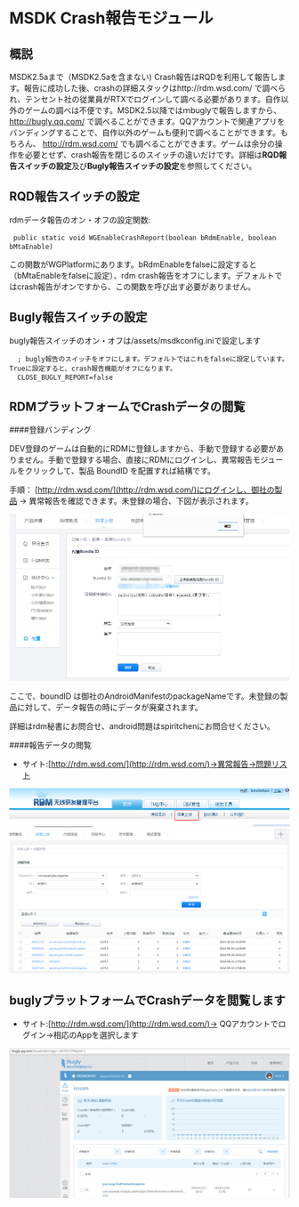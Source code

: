 ﻿MSDK Crash報告モジュール
===
概説
---
MSDK2.5aまで（MSDK2.5aを含まない) Crash報告はRQDを利用して報告します。報告に成功した後、crashの詳細スタックはhttp://rdm.wsd.com/ で調べられ、テンセント社の従業員がRTXでログインして調べる必要があります。自作以外のゲームの調べは不便です。MSDK2.5以降ではｍbuglyで報告しますから、http://bugly.qq.com/ で調べることができます。QQアカウントで関連アプリをバンディングすることで、自作以外のゲームも便利で調べることができます。もちろん、 http://rdm.wsd.com/ でも調べることができます。ゲームは余分の操作を必要とせず、crash報告を閉じるのスイッチの違いだけです。詳細は**RQD報告スイッチの設定**及び**Bugly報告スイッチの設定**を参照してください。

RQD報告スイッチの設定
---
rdmデータ報告のオン・オフの設定関数:

     public static void WGEnableCrashReport(boolean bRdmEnable, boolean bMtaEnable)

この関数がWGPlatformにあります。bRdmEnableをfalseに設定すると（bMtaEnableをfalseに設定）、rdm crash報告をオフにします。デフォルトではcrash報告がオンですから、この関数を呼び出す必要がありません。

Bugly報告スイッチの設定
---
bugly報告スイッチのオン・オフは/assets/msdkconfig.iniで設定します

      ; bugly報告のスイッチをオフにします。デフォルトではこれをfalseに設定しています。Trueに設定すると、crash報告機能がオフになります。
      CLOSE_BUGLY_REPORT=false



RDMプラットフォームでCrashデータの閲覧
---
####登録バンディング

DEV登録のゲームは自動的にRDMに登録しますから、手動で登録する必要がありません。手動で登録する場合、直接にRDMにログインし、異常報告モジュールをクリックして、製品 BoundID を配置すれば結構です。

手順： [http://rdm.wsd.com/](http://rdm.wsd.com/)にログインし、御社の製品 -> 異常報告を確認できます。未登録の場合、下図が表示されます。

![rdmregister](./rmdregister.png)

ここで、boundID は御社のAndroidManifestのpackageNameです。未登録の製品に対して、データ報告の時にデータが廃棄されます。

詳細はrdm秘書にお問合せ、android問題はspiritchenにお問合せください。

####報告データの閲覧
- サイト:[http://rdm.wsd.com/](http://rdm.wsd.com/)->異常報告->問題リスト

![rdmwsd](./rdmwsd.png)
![rdmdetail](./rdmdetail.png)


buglyプラットフォームでCrashデータを閲覧します
---
- サイト:[http://rdm.wsd.com/](http://rdm.wsd.com/)-> QQアカウントでログイン->相応のAppを選択します

![bugly](./bugly1.png)

